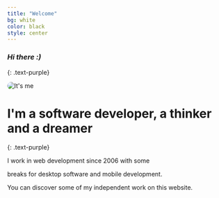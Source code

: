 ```yaml
---
title: "Welcome"
bg: white
color: black
style: center
---
```


### *Hi there :)*
{: .text-purple}

<img src='https://avatars3.githubusercontent.com/u/300161?v=2&s=460' alt="It's me" style='border-radius:181px' />

# I'm a software developer, a thinker and a dreamer
{: .text-purple}


I work in web development since 2006 with some 

breaks for desktop software and mobile development.

You can discover some of my independent work on this website.

